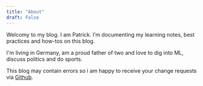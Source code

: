 ```yaml
---
title: "About"
draft: False
---
```


Welcomy to my blog. I am Patrick. I’m documenting my learning notes, best practices and how-tos on this blog.

I'm living in Germany, am a proud father of two and love to dig into ML, discuss politics and do sports.

This blog may contain errors so i am happy to receive your change requests via [Github](https://github.com/PatrickPT/patrickpt.github.io).


